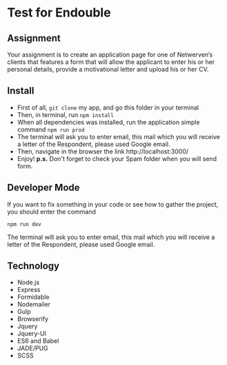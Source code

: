 # Test for Endouble
## Assignment
Your assignment is to create an application page for one of Netwerven’s clients that features a form that will allow the applicant to enter his or her personal details, provide a motivational letter and upload his or her CV.

## Install
- First of all, `git clone` my app, and go this folder in your terminal
- Then, in terminal, run `npm install`
- When all dependencies was installed, run the application simple command `npm run prod`
- The terminal will ask you to enter email, this mail which you will receive a letter of the Respondent, please used Google email.
- Then, navigate in the browser the link http://localhost:3000/
- Enjoy!
**p.s.**
Don't forget to check your Spam folder when you will send form.
## Developer Mode
If you want to fix something in your code or see how to gather the project, you should enter the command 
```
npm run dev
```
The terminal will ask you to enter email, this mail which you will receive a letter of the Respondent, please used Google email.
## Technology
- Node.js
- Express
- Formidable
- Nodemailer
- Gulp
- Browserify
- Jquery
- Jquery-UI
- ES6 and Babel
- JADE/PUG
- SCSS

